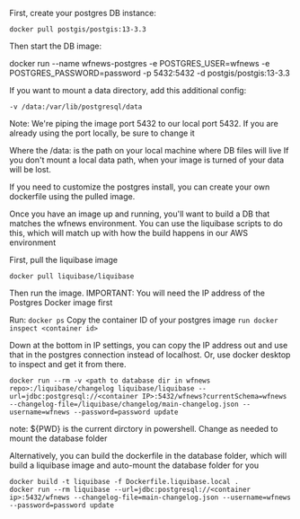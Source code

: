 First, create your postgres DB instance:

```
docker pull postgis/postgis:13-3.3
```

Then start the DB image:

docker run --name wfnews-postgres -e POSTGRES_USER=wfnews -e POSTGRES_PASSWORD=password -p 5432:5432 -d postgis/postgis:13-3.3

If you want to mount a data directory, add this additional config:

```
-v /data:/var/lib/postgresql/data
```

Note: We're piping the image port 5432 to our local port 5432. If you are already using the port locally, be sure to change it

Where the /data: is the path on your local machine where DB files will live
If you don't mount a local data path, when your image is turned of your data will be lost.

If you need to customize the postgres install, you can create your own dockerfile using the pulled image.

Once you have an image up and running, you'll want to build a DB that matches the wfnews environment.
You can use the liquibase scripts to do this, which will match up with how the build happens in our AWS environment

First, pull the liquibase image

```
docker pull liquibase/liquibase
```

Then run the image. 
IMPORTANT: You will need the IP address of the Postgres Docker image first

Run: `docker ps`
Copy the container ID of your postgres image
`run docker inspect <container id>`

Down at the bottom in IP settings, you can copy the IP address out and use that in the postgres connection instead of localhost. Or, use docker desktop to inspect and get it from there.

```
docker run --rm -v <path to database dir in wfnews repo>:/liquibase/changelog liquibase/liquibase --url=jdbc:postgresql://<container IP>:5432/wfnews?currentSchema=wfnews --changelog-file=/liquibase/changelog/main-changelog.json --username=wfnews --password=password update
```

note: ${PWD} is the current dirctory in powershell. Change as needed to mount the database folder

Alternatively, you can build the dockerfile in the database folder, which will build a liquibase image and auto-mount the database folder for you

```
docker build -t liquibase -f Dockerfile.liquibase.local .
docker run --rm liquibase --url=jdbc:postgresql://<container ip>:5432/wfnews --changelog-file=main-changelog.json --username=wfnews --password=password update
```
